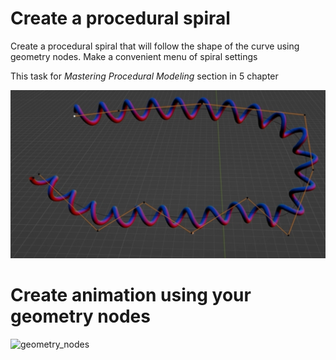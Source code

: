 # Create a procedural spiral 
Create a procedural spiral that will follow the shape of the curve using geometry nodes. Make a convenient menu of spiral settings 

This task for _Mastering Procedural Modeling_ section in 5 chapter

![geonodes_spiral](/curriculum/reproduce/5_procedural/genodes_spiral.png)

# Create animation using your geometry nodes

![geometry_nodes](/curriculum/reproduce/5_procedural/geonodes_630p.gif)


